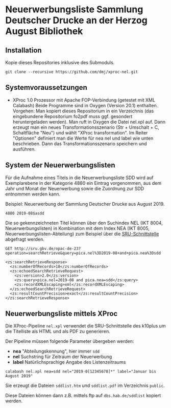 Neuerwerbungsliste Sammlung Deutscher Drucke an der Herzog August Bibliothek
=

Installation
--

Kopie dieses Repositories inklusive des Submoduls.

```
git clone --recursive https://github.com/dmj/xproc-nel.git
```

Systemvoraussetzungen
--

- XProc 1.0 Prozessor mit Apache FOP-Verbindung (getestet mit XML Calabash)
Beide Programme sind in Oxygen (Version 20.1) enthalten. Vorgehen: Man kopiert dieses Repositorium in ein Verzeichnis (das eingebundene Repositorium fo2pdf muss ggf. gesondert heruntergeladen werden). Man ruft in Oxygen die Datei nel.xpl auf. Dann erzeugt man ein neues Transformationsszenario (Str + Umschalt + C, Schaltfläche "Neu") und wählt "XProc transformation". Im Reiter "Optionen" definiert man die Werte für nea nel und label wie unten beschrieben. Dann das Transformationsszenario speichern und ausführen.

System der Neuerwerbungslisten
--

Für die Aufnahme eines Titels in die Neuerwerbungsliste SDD wird auf
Exemplarebene in der Kategorie 4880 ein Eintrag vorgenommen, aus dem
Jahr und Monat der Neuerwerbung sowie die Zuordnung zur SDD entnommen
werden kann.

Beispiel: Neuerwerbung der Sammlung Deutscher Drucke aus August 2019.

```
4880 2019-08$asdd 
```

Die so gekennzeichneten Titel können über den Suchindex NEL (IKT 8004,
Neuerwerbungslisten) in Kombination mit dem Index NEA (IKT 8005,
Neuerwerbungslisten-Abteilung) zum Beispiel über die
[SRU-Schnittstelle](http://sru.gbv.de/opac-de-23) abgefragt werden.

```
GET http://sru.gbv.de/opac-de-23?operation=searchRetrieve&query=pica.nel%3D2019-08+and+pica.nea%3Dsdd

<zs:searchRetrieveResponse>
  <zs:numberOfRecords>18</zs:numberOfRecords>
  <zs:echoedSearchRetrieveRequest>
    <zs:version>2.0</zs:version>
    <zs:query>pica.nel=2019-08 and pica.nea=sdd</zs:query>
    <zs:recordXMLEscaping>xml</zs:recordXMLEscaping>
  </zs:echoedSearchRetrieveRequest>
  <zs:resultCountPrecision>exact</zs:resultCountPrecision>
</zs:searchRetrieveResponse>

```

Neuerwerbungsliste mittels XProc
--

Die XProc-Pipeline ```nel.xpl``` verwendet die SRU-Schnittstelle des
k10plus um die Titelliste als HTML und als PDF zu generieren.

Der Pipeline müssen folgende Parameter übergeben werden:

- **nea** "Abteilungskennung", hier immer ```sdd```
- **nel** Suchstring für Zeitraum der Neuerwerbung
- **label** Natürlichsprachige Angabe des Listenzeitraums

```
calabash nel.xpl nea=sdd nel="2019-0[12345678]*" label="Januar bis August 2019"
```

Sie erzeugt die Dateien ```sddlist.htm``` und ```sddlist.pdf``` im
Verzeichnis ```public```.

Diese Dateien können dann z.B. mittels ftp auf
```dbs.hab.de/sddlist``` kopiert werden.

